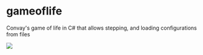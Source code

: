 # gameoflife
Convay's game of life in C# that allows stepping, and loading configurations from files

![](https://i.imgur.com/V33ixRG.gif)
